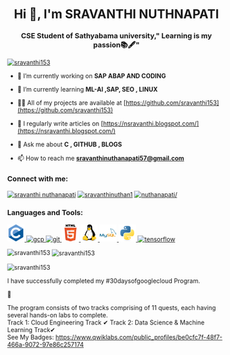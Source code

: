 <h1 align="center">Hi 👋, I'm SRAVANTHI NUTHNAPATI</h1>
<h3 align="center">CSE Student of Sathyabama university," Learning is my passion📚🖋️"</h3>

<p align="left"> <a href="https://github.com/ryo-ma/github-profile-trophy"><img src="https://github-profile-trophy.vercel.app/?username=sravanthi153" alt="sravanthi153" /></a> </p>


- 🔭 I’m currently working on **SAP ABAP AND CODING**

- 🌱 I’m currently learning **ML-AI ,SAP, SEO , LINUX**

- 👨‍💻 All of my projects are available at [https://github.com/sravanthi153](https://github.com/sravanthi153)

- 📝 I regularly write articles on [https://nsravanthi.blogspot.com/](https://nsravanthi.blogspot.com/)

- 💬 Ask me about **C , GITHUB , BLOGS**

- 📫 How to reach me **sravanthinuthanapati57@gmail.com**

<h3 align="left">Connect with me:</h3>
<p align="left">
<a href="https://linkedin.com/in/sravanthi nuthanapati" target="blank"><img align="center" src="https://raw.githubusercontent.com/rahuldkjain/github-profile-readme-generator/master/src/images/icons/Social/linked-in-alt.svg" alt="sravanthi nuthanapati" height="30" width="40" /></a>
<a href="https://www.hackerrank.com/sravanthinuthan1" target="blank"><img align="center" src="https://raw.githubusercontent.com/rahuldkjain/github-profile-readme-generator/master/src/images/icons/Social/hackerrank.svg" alt="sravanthinuthan1" height="30" width="40" /></a>
<a href="https://www.leetcode.com/nuthanapati/" target="blank"><img align="center" src="https://raw.githubusercontent.com/rahuldkjain/github-profile-readme-generator/master/src/images/icons/Social/leet-code.svg" alt="nuthanapati/" height="30" width="40" /></a>
</p>

<h3 align="left">Languages and Tools:</h3>
<p align="left"> <a href="https://www.cprogramming.com/" target="_blank" rel="noreferrer"> <img src="https://raw.githubusercontent.com/devicons/devicon/master/icons/c/c-original.svg" alt="c" width="40" height="40"/> </a> <a href="https://cloud.google.com" target="_blank" rel="noreferrer"> <img src="https://www.vectorlogo.zone/logos/google_cloud/google_cloud-icon.svg" alt="gcp" width="40" height="40"/> </a> <a href="https://git-scm.com/" target="_blank" rel="noreferrer"> <img src="https://www.vectorlogo.zone/logos/git-scm/git-scm-icon.svg" alt="git" width="40" height="40"/> </a> <a href="https://www.w3.org/html/" target="_blank" rel="noreferrer"> <img src="https://raw.githubusercontent.com/devicons/devicon/master/icons/html5/html5-original-wordmark.svg" alt="html5" width="40" height="40"/> </a> <a href="https://www.linux.org/" target="_blank" rel="noreferrer"> <img src="https://raw.githubusercontent.com/devicons/devicon/master/icons/linux/linux-original.svg" alt="linux" width="40" height="40"/> </a> <a href="https://www.mysql.com/" target="_blank" rel="noreferrer"> <img src="https://raw.githubusercontent.com/devicons/devicon/master/icons/mysql/mysql-original-wordmark.svg" alt="mysql" width="40" height="40"/> </a> <a href="https://www.python.org" target="_blank" rel="noreferrer"> <img src="https://raw.githubusercontent.com/devicons/devicon/master/icons/python/python-original.svg" alt="python" width="40" height="40"/> </a> <a href="https://www.tensorflow.org" target="_blank" rel="noreferrer"> <img src="https://www.vectorlogo.zone/logos/tensorflow/tensorflow-icon.svg" alt="tensorflow" width="40" height="40"/> </a> </p>

<p><img align="left" src="https://github-readme-stats.vercel.app/api/top-langs?username=sravanthi153&show_icons=true&locale=en&layout=compact" alt="sravanthi153" /></p>

<p>&nbsp;<img align="center" src="https://github-readme-stats.vercel.app/api?username=sravanthi153&show_icons=true&locale=en" alt="sravanthi153" /></p>

<p><img align="center" src="https://github-readme-streak-stats.herokuapp.com/?user=sravanthi153&" alt="sravanthi153" /></p>

  I have successfully completed my #30daysofgooglecloud Program.   
  
🎯
 
 The program consists of two tracks comprising of 11 quests, each having several hands-on labs to complete.         
Track 1: Cloud Engineering Track ✔
Track 2: Data Science & Machine Learning Track✔      
See My Badges: https://www.qwiklabs.com/public_profiles/be0cfc7f-48f7-466a-9072-97e86c257174

